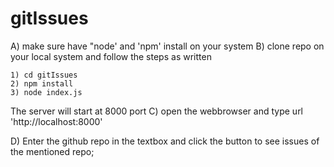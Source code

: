 # gitIssues

A) make sure have "node' and 'npm'  install on your system
B) clone repo on your local system and follow the steps as written

	1) cd gitIssues
	2) npm install
	3) node index.js
   The server will start at 8000 port
C) open the webbrowser and type url
	'http://localhost:8000'

D) Enter the github repo in the textbox and click the button to see issues of the mentioned repo;


